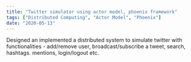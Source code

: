 ```yaml
---
title: "Twitter simulator using actor model, phoenix framework"
tags: ["Distributed Computing", "Actor Model", "Phoenix"]
date: "2020-05-13"
---
```


Designed an implemented a distributed system to simulate twitter with functionalities - add/remove user, broadcast/subscribe a tweet, search, hashtags. mentions, login/logout etc. 
